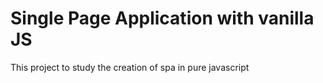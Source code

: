 # Single Page Application with vanilla JS
This project to study the creation of spa in pure javascript